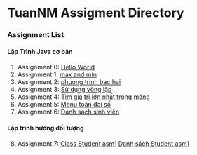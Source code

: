 # TuanNM Assigment Directory

### Assignment List

#### Lập Trình Java cơ bản
1. Assignment 0: [Hello World](https://github.com/FASTTRACKSE/FFSE1703.JavaCore/blob/master/Assignments/TuanNM/java_project/src/java_project/helloworld.java)
2. Assignment 1: [max and min](https://github.com/FASTTRACKSE/FFSE1703.JavaCore/blob/master/Assignments/TuanNM/assignment1/src/text1/maxmin.java)
3. Assignment 2: [phuong trinh bac hai](https://github.com/FASTTRACKSE/FFSE1703.JavaCore/blob/master/Assignments/TuanNM/assignment1/src/text1/phuongtinhbac2.java)
4. Assignment 3: [Sử dụng vòng lặp](https://github.com/FASTTRACKSE/FFSE1703.JavaCore/blob/master/Assignments/TuanNM/assignment2/src/assignment_day3/vonglap.java)
5. Assignment 4: [Tìm giá trị lớn nhất trong mảng](https://github.com/FASTTRACKSE/FFSE1703.JavaCore/blob/master/Assignments/TuanNM/assignment2/src/assignment_day3/solonnhattrongmang.java)
6. Assignment 5: [Menu toán đại số](https://github.com/FASTTRACKSE/FFSE1703.JavaCore/blob/master/Assignments/TuanNM/my_Menu/src/assignment3/dsSinhVien.java)
7. Assignment 6: [Danh sách sinh viên](https://github.com/FASTTRACKSE/FFSE1703.JavaCore/blob/master/Assignments/TuanNM/my_Menu/src/assignment3/dsSinhVien.java)
#### Lập trình hướng đối tượng
8. Assignment 7: [ Class Student asm1](https://github.com/FASTTRACKSE/FFSE1703.JavaCore/blob/master/Assignments/TuanNM/Student/src/Student_OOP/myStudent.java)
[Danh sách Student asm1](https://github.com/FASTTRACKSE/FFSE1703.JavaCore/blob/master/Assignments/TuanNM/Student/src/Student_OOP/nhapStudent.java)


